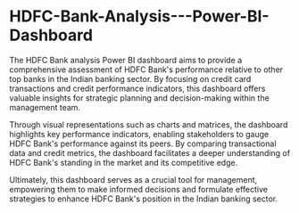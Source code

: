 # HDFC-Bank-Analysis---Power-BI-Dashboard
The HDFC Bank analysis Power BI dashboard aims to provide a comprehensive assessment of HDFC Bank's performance relative to other top banks in the Indian banking sector. By focusing on credit card transactions and credit performance indicators, this dashboard offers valuable insights for strategic planning and decision-making within the management team.

Through visual representations such as charts and matrices, the dashboard highlights key performance indicators, enabling stakeholders to gauge HDFC Bank's performance against its peers. By comparing transactional data and credit metrics, the dashboard facilitates a deeper understanding of HDFC Bank's standing in the market and its competitive edge.

Ultimately, this dashboard serves as a crucial tool for management, empowering them to make informed decisions and formulate effective strategies to enhance HDFC Bank's position in the Indian banking sector.
